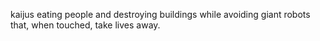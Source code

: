 kaijus eating people and destroying buildings while avoiding giant robots that, when touched, take lives away.